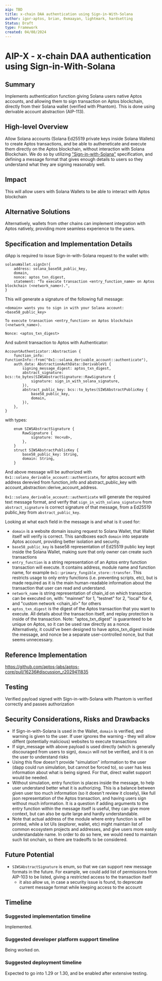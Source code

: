 ```yaml
---
aip: TBD
title: x-chain DAA authentication using Sign-in-With-Solana
author: igor-aptos, brian, 0xmaayan, lightmark, hardsetting
Status: Draft
type: Framework
created: 04/08/2024
---
```


# AIP-X - x-chain DAA authentication using Sign-in-With-Solana
  
## Summary

Implements authentication function giving Solana users native Aptos accounts, 
and allowing them to sign transaction on Aptos blockchain, directly from their Solana wallet (verified with Phantom). 
This is done using derivable account abstraction (AIP-113).

## High-level Overview

Allow Solana accounts (Solana Ed25519 private keys inside Solana Wallets) to create Aptos transactions,
and be able to autheneticate and execute them directly on the Aptos blockchain, without interaction with Solana Blockchain.
We do so by utilizing ["Sign-in-with-Solana"](https://phantom.com/learn/developers/sign-in-with-solana) specification, and defining
a message format that gives enough details to users so they understand what they are signing reasonably well.

## Impact

This will allow users with Solana Wallets to be able to interact with Aptos blockchain 

## Alternative Solutions

Alternatively, wallets from other chains can implement integration with Aptos natively, providing more seamless experience to the users.

## Specification and Implementation Details

dApp is required to issue Sign-in-with-Solana request to the wallet with:
```
solanaWallet.signIn!{
    address: solana_base58_public_key,
    domain,
    nonce: aptos_txn_digest,
    statement: "To execute transaction <entry_function_name> on Aptos blockchain (<network_name>).",
}
```

This will generate a signature of the following full message:

```
<domain> wants you to sign in with your Solana account:
<base58_public_key>

To execute transaction <entry_function> on Aptos blockchain (<network_name>).

Nonce: <aptos_txn_digest>
```

And submit transaction to Aptos with Authenticator:

```
AccountAuthenticator::Abstraction {
    function_info: FunctionInfo::from("0x1::solana_derivable_account::authenticate"),
    auth_data: AbstractionAuthData::DerivableV1 {
        signing_message_digest: aptos_txn_digest,
        abstract_signature: bcs::to_bytes(SIWSAbstractSignature::RawSignature {
            signature: sign_in_with_solana_signature,
        }),
        abstract_public_key: bcs::to_bytes(SIWSAbstractPublicKey {
            base58_public_key,
            domain,
        }),
    },
}
```
with types:

```
    enum SIWSAbstractSignature {
        RawSignature {
            signature: Vec<u8>,
        },
    }
    struct SIWSAbstractPublicKey {
        base58_public_key: String,
        domain: String,
    }
```

And above message will be authorized with `0x1::solana_derivable_account::authenticate`, 
for aptos account with address derevied from function_info and abstract_public_key with account_abstraction::derive_account_address.

`0x1::solana_derivable_account::authenticate` will generate the required text message format, 
and verify that `sign_in_with_solana_signature` from `abstract_signature` is 
correct signature of that message, from a Ed25519 public_key from `abstract_public_key`.

Looking at what each field in the message is and what is it used for:
- `domain` is a website domain issuing request to Solana Wallet, that Wallet itself will verify is correct. 
  This sandboxes each `domain` into separate Aptos account, providing better isolation and security.
- `base58_public_key` is base58 representation of Ed25519 public key kept inside the Solana Wallet, 
  making sure that only owner can create such transactions
- `entry_function` is a string representation of an Aptos entry function transaction will execute. It contains address, module name and function name,
  for example `0x1::primary_fungible_store::transfer`.
  This restricts usage to only entry functions (i.e. preventing scripts, etc), but is made required as it is the main 
  human-readable information about the transaction that user can read and understand.
- `network_name` is string representation of chain_id on which transaction can be executed on, 
  with: "mainnet" for 1, "testnet" for 2, "local" for 4, and "custom network <chain_id>" for others
- `aptos_txn_digest` is the digest of the Aptos transaction that you want to execute. All details about the transaction itself, 
  and replay protection is inside of the transaction. Note: "aptos_txn_digest" is guaranteed to be unique on Aptos, so it can be
  used raw directly as a nonce. Alternatively, it could've been designed to have aptos_txn_digest inside the message, and nonce be
  a separate user-controlled nonce, but that seems unnecessary.

## Reference Implementation

https://github.com/aptos-labs/aptos-core/pull/16236#discussion_r2029411835

## Testing 

Verified payload signed with Sign-in-with-Solana with Phantom is verified correctly and passes authorization

## Security Considerations, Risks and Drawbacks 

- If Sign-in-with-Solana is used in the Wallet, `domain` is verified, and warning is given to the user. If user ignores the warning - they 
  will allow diffent (potentially malicious) websites to execute transactions
- If sign_message with above payload is used directly (which is generally discouraged from users to sign), `domain` will not be verified, 
  and it is on the user to understand risks 
- Using this flow doesn't provide "simulation" information to the user (dapp could run simulation, but cannot be forced to), so user has less information about what is being signed.
  For that, direct wallet support would be needed.
- Without simulation, entry function is places inside the message, to help user understand better what it is authorizing. This is a balance between given user too much information
  (so it doesn't review it closely), like full json representation of the Aptos transaction, and having users sign without much information. It is a question if adding arguments to the entry    function within the message itself is useful, they can give more context, but can also be quite large and hardly understandable.
- Note that actual address of the module where entry function is will be printed, while a lot UIs (explorer, wallet, etc) might maintain list of common ecosystem projects and addresses,
  and give users more easily understandable name. In order to do so here, we would need to maintain such list onchain, so there are tradeoffs to be considered.

## Future Potential

- `SIWSAbstractSignature` is enum, so that we can support new message formats in the future. 
  For example, we could add list of permissions from AIP-103 to be listed, giving a restricted access to the transaction itself
  - it also allow us, in case a security issue is found, to deprecate current message format while keeping access to the account 

## Timeline

### Suggested implementation timeline

Implemented.

### Suggested developer platform support timeline

Being worked on.

### Suggested deployment timeline

Expected to go into 1.29 or 1.30, and be enabled after extensive testing.
